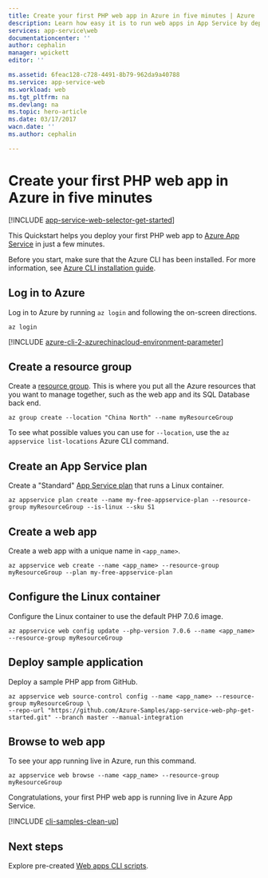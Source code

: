 ```yaml
---
title: Create your first PHP web app in Azure in five minutes | Azure
description: Learn how easy it is to run web apps in App Service by deploying a sample PHP app. 
services: app-service\web
documentationcenter: ''
author: cephalin
manager: wpickett
editor: ''

ms.assetid: 6feac128-c728-4491-8b79-962da9a40788
ms.service: app-service-web
ms.workload: web
ms.tgt_pltfrm: na
ms.devlang: na
ms.topic: hero-article
ms.date: 03/17/2017
wacn.date: ''
ms.author: cephalin

---
```

# Create your first PHP web app in Azure in five minutes
[!INCLUDE [app-service-web-selector-get-started](../../includes/app-service-web-selector-get-started.md)]

This Quickstart helps you deploy your first PHP web app to [Azure App Service](../app-service/app-service-value-prop-what-is.md) in just a few minutes.

Before you start, make sure that the Azure CLI has been installed. For more information, see [Azure CLI installation guide](https://docs.microsoft.com/cli/azure/install-azure-cli).

## Log in to Azure
Log in to Azure by running `az login` and following the on-screen directions.

```azurecli
az login
```

[!INCLUDE [azure-cli-2-azurechinacloud-environment-parameter](../../includes/azure-cli-2-azurechinacloud-environment-parameter.md)]

## Create a resource group   
Create a [resource group](../azure-resource-manager/resource-group-overview.md). This is where you put all the Azure resources that you want to manage together, such as 
the web app and its SQL Database back end.

```azurecli
az group create --location "China North" --name myResourceGroup
```

To see what possible values you can use for `--location`, use the `az appservice list-locations` Azure CLI command.

## Create an App Service plan
Create a "Standard" [App Service plan](../app-service/azure-web-sites-web-hosting-plans-in-depth-overview.md) that runs a Linux container. 

```azurecli
az appservice plan create --name my-free-appservice-plan --resource-group myResourceGroup --is-linux --sku S1
```

## Create a web app
Create a web app with a unique name in `<app_name>`.

```azurecli
az appservice web create --name <app_name> --resource-group myResourceGroup --plan my-free-appservice-plan
```

## Configure the Linux container
Configure the Linux container to use the default PHP 7.0.6 image.

```azurecli
az appservice web config update --php-version 7.0.6 --name <app_name> --resource-group myResourceGroup
```
## Deploy sample application
Deploy a sample PHP app from GitHub.

```azurecli
az appservice web source-control config --name <app_name> --resource-group myResourceGroup \
--repo-url "https://github.com/Azure-Samples/app-service-web-php-get-started.git" --branch master --manual-integration 
```

## Browse to web app
To see your app running live in Azure, run this command.

```azurecli
az appservice web browse --name <app_name> --resource-group myResourceGroup
```

Congratulations, your first PHP web app is running live in Azure App Service.

[!INCLUDE [cli-samples-clean-up](../../includes/cli-samples-clean-up.md)]

## Next steps

Explore pre-created [Web apps CLI scripts](app-service-cli-samples.md).